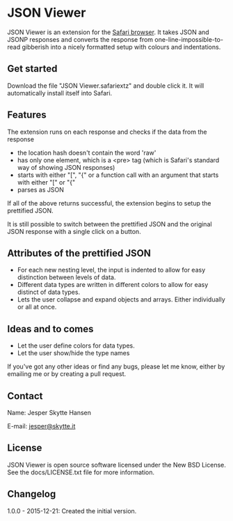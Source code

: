 JSON Viewer
===========
JSON Viewer is an extension for the [Safari browser](http://www.apple.com/safari/ "Safari browser"). It takes JSON and JSONP responses and converts the response from one-line-impossible-to-read gibberish into a nicely formatted setup with colours and indentations. 

Get started
-----------
Download the file "JSON Viewer.safariextz" and double click it. It will automatically install itself into Safari.

Features
--------
The extension runs on each response and checks if the data from the response

- the location hash doesn't contain the word 'raw'
- has only one element, which is a &lt;pre&gt; tag (which is Safari's standard way of showing JSON responses)
- starts with either "[", "{" or a function call with an argument that starts with either "[" or "{"
- parses as JSON

If all of the above returns successful, the extension begins to setup the prettified JSON.

It is still possible to switch between the prettified JSON and the original JSON response with a single click on a button.

Attributes of the prettified JSON
---------------------------------
- For each new nesting level, the input is indented to allow for easy distinction between levels of data.
- Different data types are written in different colors to allow for easy distinct of data types.
- Lets the user collapse and expand objects and arrays. Either individually or all at once. 

Ideas and to comes
------------------
- Let the user define colors for data types.
- Let the user show/hide the type names

If you've got any other ideas or find any bugs, please let me know, either by emailing me or by creating a pull request.

Contact
--------
Name: Jesper Skytte Hansen

E-mail: jesper@skytte.it

License
-------
JSON Viewer is open source software licensed under the New BSD License. See the docs/LICENSE.txt file for more information.

Changelog
---------
1.0.0 - 2015-12-21:
Created the initial version.